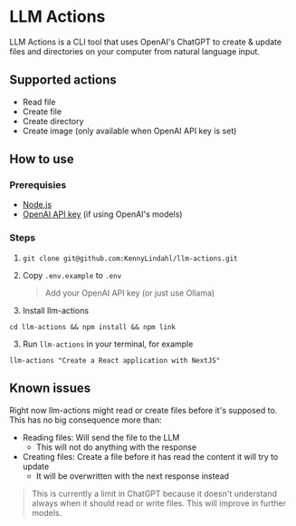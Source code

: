 # LLM Actions

LLM Actions is a CLI tool that uses OpenAI's ChatGPT to create & update files and directories on your computer from natural language input.

## Supported actions

- Read file
- Create file
- Create directory
- Create image (only available when OpenAI API key is set)

## How to use

### Prerequisies

- [Node.js](https://nodejs.org/en/)
- [OpenAI API key](https://platform.openai.com/docs/quickstart) (if using OpenAI's models)

### Steps

1. `git clone git@github.com:KennyLindahl/llm-actions.git`

2. Copy `.env.example` to `.env`

   > Add your OpenAI API key (or just use Ollama)

3. Install llm-actions

```
cd llm-actions && npm install && npm link
```

3. Run `llm-actions` in your terminal, for example

```
llm-actions "Create a React application with NextJS"
```

## Known issues

Right now llm-actions might read or create files before it's supposed to.
This has no big consequence more than:

- Reading files: Will send the file to the LLM
  - This will not do anything with the response
- Creating files: Create a file before it has read the content it will try to update
  - It will be overwritten with the next response instead

> This is currently a limit in ChatGPT because it doesn't understand always when it should read or write files. This will improve in further models.
